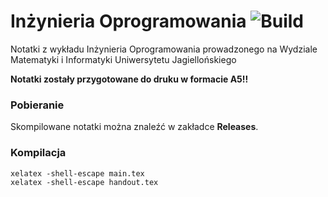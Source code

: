# Inżynieria Oprogramowania ![Build](https://github.com/hjaremko/io-notatki/workflows/Build/badge.svg)

Notatki z wykładu Inżynieria Oprogramowania prowadzonego na Wydziale Matematyki i Informatyki Uniwersytetu Jagiellońskiego

**Notatki zostały przygotowane do druku w formacie A5!!**

### Pobieranie
Skompilowane notatki można znaleźć w zakładce **Releases**.

### Kompilacja
```
xelatex -shell-escape main.tex
xelatex -shell-escape handout.tex
```
